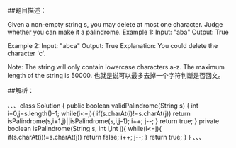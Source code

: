##题目描述：

Given a non-empty string s, you may delete at most one character. Judge whether you can make it a palindrome. 
Example 1:
Input: "aba"
Output: True

Example 2:
Input: "abca"
Output: True
Explanation: You could delete the character 'c'.

Note:
The string will only contain lowercase characters a-z. The maximum length of the string is 50000.
也就是说可以最多去掉一个字符判断是否回文。

##解析：

、、、class Solution {
    public boolean validPalindrome(String s) {
        int i=0,j=s.length()-1;
        while(i<=j){
            if(s.charAt(i)!=s.charAt(j))
                return isPalindrome(s,i+1,j)||isPalindrome(s,i,j-1);
            i++;
            j--;
        }
        return true;
    }
    private boolean isPalindrome(String s, int i,int j){
        while(i<=j){
            if(s.charAt(i)!=s.charAt(j))
                return false;
            i++;
            j--;
        }
        return true;
    }
}
、、、
